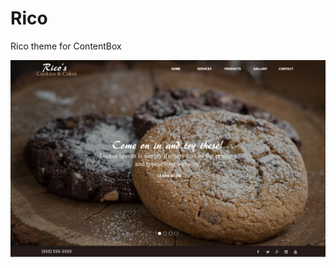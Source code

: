 # Rico
Rico theme for ContentBox

![open theme preview](https://github.com/contentbox-themes/rico/blob/master/screenshot.png)
